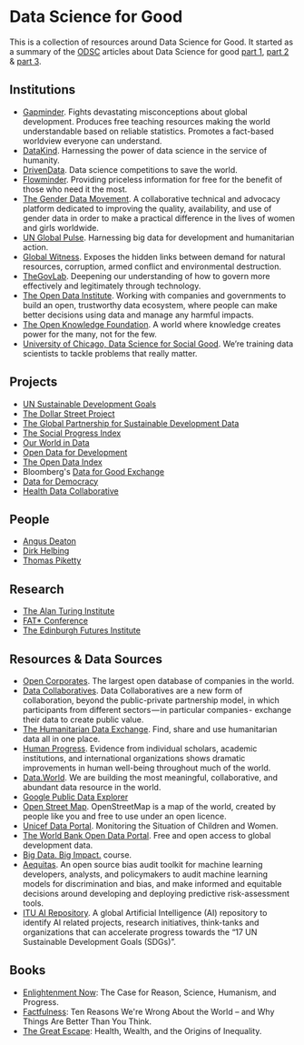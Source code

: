 # Data Science for Good
This is a collection of resources around Data Science for Good. It started as a summary of the [ODSC](http://opendatascience.com/) articles about Data Science for good [part 1](http://opendatascience.com/data-science-for-good-part-1/), [part 2](http://opendatascience.com/data-science-for-good-part-2/) & [part 3](http://opendatascience.com/data-science-for-good-part-3/). 

## Institutions
* [Gapminder](http://gapminder.org/). Fights devastating misconceptions about global development. Produces free teaching resources making the world understandable based on reliable statistics. Promotes a fact-based worldview everyone can understand.
* [DataKind](http://www.datakind.org/). Harnessing the power of data science in the service of humanity.
* [DrivenData](https://www.drivendata.org/). Data science competitions to save the world.
* [Flowminder](http://www.flowminder.org). Providing priceless information for free for the benefit of those who need it the most.
* [The Gender Data Movement](http://www.data2x.org). A collaborative technical and advocacy platform dedicated to improving the quality, availability, and use of gender data in order to make a practical difference in the lives of women and girls worldwide.
* [UN Global Pulse](http://www.unglobalpulse.org/). Harnessing big data for development and humanitarian action.
* [Global Witness](https://www.globalwitness.org). Exposes the hidden links between demand for natural resources, corruption, armed conflict and environmental destruction.
* [TheGovLab](http://www.thegovlab.org). Deepening our understanding of how to govern more effectively and legitimately through technology.
* [The Open Data Institute](http://theodi.org/). Working with companies and governments to build an open, trustworthy data ecosystem, where people can make better decisions using data and manage any harmful impacts.
* [The Open Knowledge Foundation](https://okfn.org). A world where knowledge creates power for the many, not for the few.
* [University of Chicago, Data Science for Social Good](https://dssg.uchicago.edu/). We’re training data scientists to tackle problems that really matter.

## Projects
* [UN Sustainable Development Goals](http://www.un.org/sustainabledevelopment/sustainable-development-goals/)
* [The Dollar Street Project](https://www.gapminder.org/dollar-street)
* [The Global Partnership for Sustainable Development Data](http://www.data4sdgs.org)
* [The Social Progress Index](http://www.socialprogressindex.com)
* [Our World in Data](https://ourworldindata.org/)
* [Open Data for Development](http://od4d.com/)
* [The Open Data Index](https://index.okfn.org)
* Bloomberg's [Data for Good Exchange](https://www.bloomberg.com/company/d4gx/)
* [Data for Democracy](http://datafordemocracy.org)
* [Health Data Collaborative](https://www.healthdatacollaborative.org)

## People
* [Angus Deaton](https://en.wikipedia.org/wiki/Angus_Deaton)
* [Dirk Helbing](https://scholar.google.com/citations?user=ebrNfPAAAAAJ)
* [Thomas Piketty](https://en.wikipedia.org/wiki/Thomas_Piketty)

## Research
* [The Alan Turing Institute](https://www.turing.ac.uk)
* [FAT* Conference](https://www.fatconference.org)
* [The Edinburgh Futures Institute](https://efi.ed.ac.uk)

## Resources & Data Sources
* [Open Corporates](https://opencorporates.com). The largest open database of companies in the world.
* [Data Collaboratives](http://datacollaboratives.org). Data Collaboratives are a new form of collaboration, beyond the public-private partnership model, in which participants from different sectors — in particular companies - exchange their data to create public value.
* [The Humanitarian Data Exchange](https://data.humdata.org). Find, share and use humanitarian data all in one place.
* [Human Progress](https://humanprogress.org). Evidence from individual scholars, academic institutions, and international organizations shows dramatic improvements in human well-being throughout much of the world.
* [Data.World](https://data.world). We are building the most meaningful, collaborative, and abundant data resource in the world.
* [Google Public Data Explorer](https://www.google.com/publicdata/explore)
* [Open Street Map](http://openstreetmap.org). OpenStreetMap is a map of the world, created by people like you and free to use under an open licence.
* [Unicef Data Portal](https://data.unicef.org). Monitoring the Situation of Children and Women.
* [The World Bank Open Data Portal](https://data.worldbank.org). Free and open access to global development data.
* [Big Data. Big Impact.](https://cognitiveclass.ai/socialgood/) course.
* [Aequitas](http://dsapp.uchicago.edu/aequitas/). An open source bias audit toolkit for machine learning developers, analysts, and policymakers to audit machine learning models for discrimination and bias, and make informed and equitable decisions around developing and deploying predictive risk-assessment tools.
* [ITU AI Repository](https://www.itu.int/en/ITU-T/AI/Pages/ai-repository.aspx). A global Artificial Intelligence (AI) repository to identify AI related projects, research initiatives, think-tanks and organizations that can accelerate progress towards the “17 UN Sustainable Development Goals (SDGs)”.

## Books
* [Enlightenment Now](https://www.goodreads.com/book/show/35696171-enlightenment-now): The Case for Reason, Science, Humanism, and Progress.
* [Factfulness](https://www.goodreads.com/book/show/34890015-factfulness): Ten Reasons We're Wrong About the World – and Why Things Are Better Than You Think.
* [The Great Escape](https://www.goodreads.com/book/show/17942017-the-great-escape): Health, Wealth, and the Origins of Inequality.

<!--
* [The Progress Paradox](https://www.goodreads.com/book/show/191230.The_Progress_Paradox)
* [Infinite Progress](https://www.goodreads.com/book/show/16145206-infinite-progress)
* [The Infinite Resource](https://www.goodreads.com/book/show/16291969-the-infinite-resource)
* [The Rational Optimist](https://www.goodreads.com/book/show/7776209-the-rational-optimist)
* [Utopia for Realists](https://www.goodreads.com/book/show/32856013-utopia-for-realists)
* [The case for Rational Optimism](https://www.goodreads.com/book/show/6447182-the-case-for-rational-optimism)
* [Mass Flourishing](https://www.goodreads.com/book/show/17847857-mass-flourishing)
* [Abundance](https://www.goodreads.com/book/show/13187824-abundance)
* [The Improving State of the World](https://www.goodreads.com/book/show/409789.The_Improving_State_of_the_World)
* [Getting Better](https://www.goodreads.com/book/show/10000613-getting-better)
* [The end of doom](https://www.goodreads.com/book/show/23014684-the-end-of-doom)
* [The Moral Arc](https://www.goodreads.com/book/show/22320454-the-moral-arc)
* [The Big Ratchet](https://www.goodreads.com/book/show/18210755-the-big-ratchet)
* [The Great Surge](https://www.goodreads.com/book/show/25111080-the-great-surge)
* [The Great Convergence](https://www.goodreads.com/book/show/13587141-the-great-convergence)
-->
